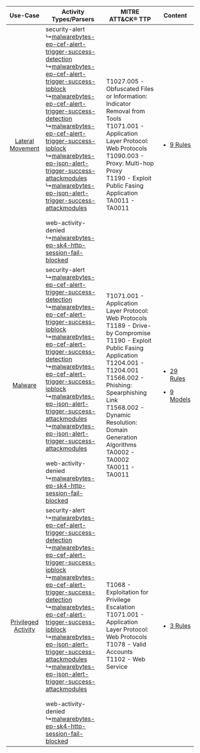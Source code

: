 |    Use-Case    | Activity Types/Parsers    | MITRE ATT&CK® TTP    | Content    |
|:----:| ---- | ---- | ---- |
|    [Lateral Movement](../../../UseCases/uc_lateral_movement.md)    |  security-alert<br> ↳[malwarebytes-ep-cef-alert-trigger-success-detection](Ps/pC_malwarebytesepcefalerttriggersuccessdetection.md)<br> ↳[malwarebytes-ep-cef-alert-trigger-success-ipblock](Ps/pC_malwarebytesepcefalerttriggersuccessipblock.md)<br> ↳[malwarebytes-ep-cef-alert-trigger-success-detection](Ps/pC_malwarebytesepcefalerttriggersuccessdetection.md)<br> ↳[malwarebytes-ep-cef-alert-trigger-success-ipblock](Ps/pC_malwarebytesepcefalerttriggersuccessipblock.md)<br> ↳[malwarebytes-ep-json-alert-trigger-success-attackmodules](Ps/pC_malwarebytesepjsonalerttriggersuccessattackmodules.md)<br> ↳[malwarebytes-ep-json-alert-trigger-success-attackmodules](Ps/pC_malwarebytesepjsonalerttriggersuccessattackmodules.md)<br><br> web-activity-denied<br> ↳[malwarebytes-ep-sk4-http-session-fail-blocked](Ps/pC_malwarebytesepsk4httpsessionfailblocked.md)<br> | T1027.005 - Obfuscated Files or Information: Indicator Removal from Tools<br>T1071.001 - Application Layer Protocol: Web Protocols<br>T1090.003 - Proxy: Multi-hop Proxy<br>T1190 - Exploit Public Fasing Application<br>TA0011 - TA0011<br>    | [<ul><li>9 Rules</li></ul>](RM/r_m_malwarebytes_malwarebytes_endpoint_detection_and_response_Lateral_Movement.md)    |
|    [Malware](../../../UseCases/uc_malware.md)    |  security-alert<br> ↳[malwarebytes-ep-cef-alert-trigger-success-detection](Ps/pC_malwarebytesepcefalerttriggersuccessdetection.md)<br> ↳[malwarebytes-ep-cef-alert-trigger-success-ipblock](Ps/pC_malwarebytesepcefalerttriggersuccessipblock.md)<br> ↳[malwarebytes-ep-cef-alert-trigger-success-detection](Ps/pC_malwarebytesepcefalerttriggersuccessdetection.md)<br> ↳[malwarebytes-ep-cef-alert-trigger-success-ipblock](Ps/pC_malwarebytesepcefalerttriggersuccessipblock.md)<br> ↳[malwarebytes-ep-json-alert-trigger-success-attackmodules](Ps/pC_malwarebytesepjsonalerttriggersuccessattackmodules.md)<br> ↳[malwarebytes-ep-json-alert-trigger-success-attackmodules](Ps/pC_malwarebytesepjsonalerttriggersuccessattackmodules.md)<br><br> web-activity-denied<br> ↳[malwarebytes-ep-sk4-http-session-fail-blocked](Ps/pC_malwarebytesepsk4httpsessionfailblocked.md)<br> | T1071.001 - Application Layer Protocol: Web Protocols<br>T1189 - Drive-by Compromise<br>T1190 - Exploit Public Fasing Application<br>T1204.001 - T1204.001<br>T1566.002 - Phishing: Spearphishing Link<br>T1568.002 - Dynamic Resolution: Domain Generation Algorithms<br>TA0002 - TA0002<br>TA0011 - TA0011<br> | [<ul><li>29 Rules</li></ul><ul><li>9 Models</li></ul>](RM/r_m_malwarebytes_malwarebytes_endpoint_detection_and_response_Malware.md) |
| [Privileged Activity](../../../UseCases/uc_privileged_activity.md) |  security-alert<br> ↳[malwarebytes-ep-cef-alert-trigger-success-detection](Ps/pC_malwarebytesepcefalerttriggersuccessdetection.md)<br> ↳[malwarebytes-ep-cef-alert-trigger-success-ipblock](Ps/pC_malwarebytesepcefalerttriggersuccessipblock.md)<br> ↳[malwarebytes-ep-cef-alert-trigger-success-detection](Ps/pC_malwarebytesepcefalerttriggersuccessdetection.md)<br> ↳[malwarebytes-ep-cef-alert-trigger-success-ipblock](Ps/pC_malwarebytesepcefalerttriggersuccessipblock.md)<br> ↳[malwarebytes-ep-json-alert-trigger-success-attackmodules](Ps/pC_malwarebytesepjsonalerttriggersuccessattackmodules.md)<br> ↳[malwarebytes-ep-json-alert-trigger-success-attackmodules](Ps/pC_malwarebytesepjsonalerttriggersuccessattackmodules.md)<br><br> web-activity-denied<br> ↳[malwarebytes-ep-sk4-http-session-fail-blocked](Ps/pC_malwarebytesepsk4httpsessionfailblocked.md)<br> | T1068 - Exploitation for Privilege Escalation<br>T1071.001 - Application Layer Protocol: Web Protocols<br>T1078 - Valid Accounts<br>T1102 - Web Service<br>    | [<ul><li>3 Rules</li></ul>](RM/r_m_malwarebytes_malwarebytes_endpoint_detection_and_response_Privileged_Activity.md)    |